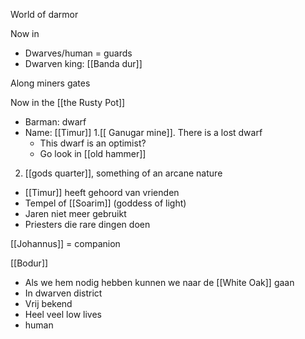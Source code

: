 World of darmor

Now in
- Dwarves/human = guards
- Dwarven king: [[Banda dur]]

Along miners gates

Now in the [[the Rusty Pot]]
- Barman: dwarf
- Name: [[Timur]]
1.[[ Ganugar mine]]. There is a lost dwarf
	- This dwarf is an optimist?
	- Go look in [[old hammer]]

2. [[gods quarter]], something of an arcane nature
- [[Timur]] heeft gehoord van vrienden
- Tempel of [[Soarim]] (goddess of light)
- Jaren niet meer gebruikt
- Priesters die rare dingen doen

[[Johannus]] = companion

[[Bodur]]
- Als we hem nodig hebben kunnen we naar de [[White Oak]] gaan
- In dwarven district
- Vrij bekend
- Heel veel low lives
- human